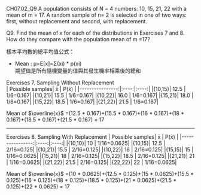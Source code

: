 CH07.02_Q9
A population consists of N = 4 numbers: 10, 15, 21, 22 with a mean of m = 17. 
A random sample of n= 2 is selected in one of two ways: first, without replacement and second, with replacement.  

Q9. Find the mean of x for each of the distributions in Exercises 7 and 8.
How do they compare with the population mean of m =17?

樣本平均數的總平均值公式：   
- Mean : μ=E[x]=Σ(xi) * p(xi)  
  期望值是所有隨機變量的值與其發生機率相乘後的總和  
  
Exercises 7. Sampling Without Replacement  
| Possible samples|   x̄ |      P(x̄) | 
|----------------:|:----:|:----:|
|{10,15}| 12.5  | 1/6=0.167|
|{10,21}|  15.5 | 1/6=0.167|
|{10,22}|  16.0 | 1/6=0.167|
|{15,21}|  18.0 | 1/6=0.167|
|{15,22}|  18.5 | 1/6=0.167|
|{21,22}|  21.5 | 1/6=0.167|

 Mean of $\overline{x}$  =(12.5 * 0.167)+(15.5 * 0.167)+(16 * 0.167)+(18 * 0.167)+(18.5 * 0.167)+(21.5 * 0.167)  = 17  

-----

Exercises 8. Sampling With Replacement
| Possible samples|   x̄ |      P(x̄) | 
|----------------:|:----:|:----:|
|{10,10}| 10   | 1/16=0.0625|
|{10,15}| 12.5 | 2/16=0.125|
|{10,21}| 15.5 | 2/16=0.125|
|{10,22}| 16   | 2/16=0.125|
|{15,15}| 15   | 1/16=0.0625|
|{15,21}| 18   | 2/16=0.125|
|{15,22}| 18.5 | 2/16=0.125|
|{21,21}| 21   | 1/16=0.0625|
|{21,22}| 21.5 | 2/16=0.125|
|{22,22}| 22   | 1/16=0.0625|  

Mean of $\overline{x}$  =(10 * 0.0625)+(12.5 * 0.125)+(15 * 0.0625)+(15.5 * 0.125)+(16 * 0.125)+(18 * 0.125)+(18.5 * 0.125)+(21 * 0.0625)+(21.5 * 0.125)+(22 * 0.0625)  = 17  

